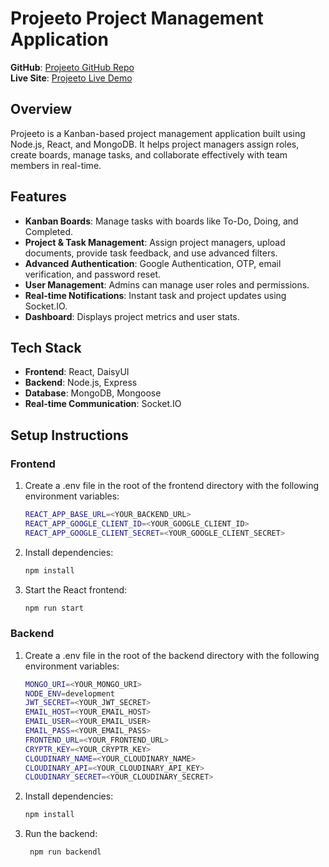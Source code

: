 # Projeeto Project Management Application

**GitHub**: [Projeeto GitHub Repo](https://github.com/nirajdahal/Preojeeto)  
**Live Site**: [Projeeto Live Demo](https://projeeto.onrender.com/)

## Overview
Projeeto is a Kanban-based project management application built using Node.js, React, and MongoDB. It helps project managers assign roles, create boards, manage tasks, and collaborate effectively with team members in real-time.

## Features
- **Kanban Boards**: Manage tasks with boards like To-Do, Doing, and Completed.
- **Project & Task Management**: Assign project managers, upload documents, provide task feedback, and use advanced filters.
- **Advanced Authentication**: Google Authentication, OTP, email verification, and password reset.
- **User Management**: Admins can manage user roles and permissions.
- **Real-time Notifications**: Instant task and project updates using Socket.IO.
- **Dashboard**: Displays project metrics and user stats.

## Tech Stack
- **Frontend**: React, DaisyUI  
- **Backend**: Node.js, Express  
- **Database**: MongoDB, Mongoose  
- **Real-time Communication**: Socket.IO  

## Setup Instructions


### Frontend

1.  Create a .env file in the root of the frontend directory with the following environment variables:
      ```bash
      REACT_APP_BASE_URL=<YOUR_BACKEND_URL>
      REACT_APP_GOOGLE_CLIENT_ID=<YOUR_GOOGLE_CLIENT_ID>
      REACT_APP_GOOGLE_CLIENT_SECRET=<YOUR_GOOGLE_CLIENT_SECRET>
2. Install dependencies:
   ```bash
   npm install
3. Start the React frontend:
   ```bash
   npm run start

### Backend
1. Create a .env file in the root of the backend directory with the following environment variables:
    ```bash
    MONGO_URI=<YOUR_MONGO_URI>
    NODE_ENV=development
    JWT_SECRET=<YOUR_JWT_SECRET>
    EMAIL_HOST=<YOUR_EMAIL_HOST>
    EMAIL_USER=<YOUR_EMAIL_USER>
    EMAIL_PASS=<YOUR_EMAIL_PASS>
    FRONTEND_URL=<YOUR_FRONTEND_URL>
    CRYPTR_KEY=<YOUR_CRYPTR_KEY>
    CLOUDINARY_NAME=<YOUR_CLOUDINARY_NAME>
    CLOUDINARY_API=<YOUR_CLOUDINARY_API_KEY>
    CLOUDINARY_SECRET=<YOUR_CLOUDINARY_SECRET>
2. Install dependencies:
     ```bash
     npm install
3. Run the backend:
      ```bash
       npm run backendl

